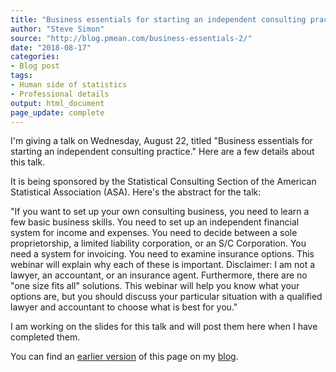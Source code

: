 ```yaml
---
title: "Business essentials for starting an independent consulting practice"
author: "Steve Simon"
source: "http://blog.pmean.com/business-essentials-2/"
date: "2018-08-17"
categories:
- Blog post
tags:
- Human side of statistics
- Professional details
output: html_document
page_update: complete
---
```


I'm giving a talk on Wednesday, August 22, titled "Business essentials for starting an independent consulting practice." Here are a few details about this talk.

<!---More--->

It is being sponsored by the Statistical Consulting Section of the American Statistical Association (ASA). Here's the abstract for the talk:

"If you want to set up your own consulting business, you need to learn a few basic business skills. You need to set up an independent financial system for income and expenses. You need to decide between a sole proprietorship, a limited liability corporation, or an S/C Corporation. You need a system for invoicing. You need to examine insurance options. This webinar will explain why each of these is important. Disclaimer: I am not a lawyer, an accountant, or an insurance agent. Furthermore, there are no "one size fits all" solutions. This webinar will help you know what your options are, but you should discuss your particular situation with a qualified lawyer and accountant to choose what is best for you."

I am working on the slides for this talk and will post them here when I have completed them.

You can find an [earlier version][sim1] of this page on my [blog][sim2].

[sim1]: http://blog.pmean.com/business-essentials-2/
[sim2]: http://blog.pmean.com
